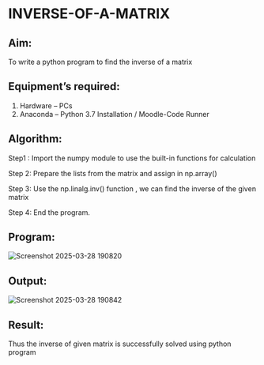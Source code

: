 # INVERSE-OF-A-MATRIX
## Aim:
To write a python program to find the inverse of a matrix
## Equipment’s required:
1. 	Hardware – PCs
2. 	Anaconda – Python 3.7 Installation / Moodle-Code Runner
## Algorithm:
Step1 :
Import the numpy module to use the built-in functions for calculation

Step 2:
Prepare the lists from the matrix and assign in np.array()

Step 3:
Use the np.linalg.inv() function , we can find the inverse of the given matrix

Step 4:
End the program. 

## Program:
![Screenshot 2025-03-28 190820](https://github.com/user-attachments/assets/52b2db24-ce31-448e-9043-32314fbf0010)

## Output:
![Screenshot 2025-03-28 190842](https://github.com/user-attachments/assets/f70cd2e6-9e31-46fc-b6c0-962f76751f09)

## Result:
Thus the inverse of given matrix is successfully solved using python program

